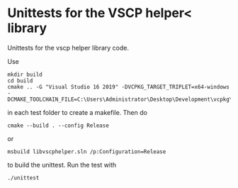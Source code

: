 # Unittests for the VSCP helper< library

Unittests for the vscp helper library code.

Use 

```
mkdir build
cd build
cmake .. -G "Visual Studio 16 2019" -DVCPKG_TARGET_TRIPLET=x64-windows  -DCMAKE_TOOLCHAIN_FILE=C:\Users\Administrator\Desktop\Development\vcpkg\scripts\buildsystems\vcpkg.cmake
```

in each test folder to create a makefile. Then do

```
cmake --build . --config Release
```

or 

```
msbuild libvscphelper.sln /p:Configuration=Release
```

to build the unittest.   Run the test with

```
./unittest
```